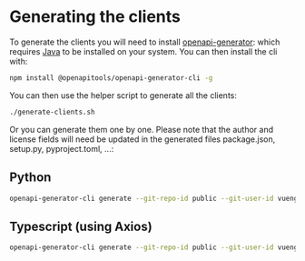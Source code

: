 # Generating the clients

To generate the clients you will need to
install [openapi-generator](https://github.com/OpenAPITools/openapi-generator):
which requires [Java](https://www.java.com/en/download/) to be installed on your system. You can then install the cli
with:

```bash
npm install @openapitools/openapi-generator-cli -g
```

You can then use the helper script to generate all the clients:

```bash
./generate-clients.sh
```

Or you can generate them one by one. Please note that the author and license fields will need be updated in the generated
files package.json, setup.py, pyproject.toml, ...:

## Python

```bash
openapi-generator-cli generate --git-repo-id public --git-user-id vuengineering -i ../api-schema.yml -g python -o python/vue-avis-client/generated --additional-properties=packageName=vue_avis_client
```

## Typescript (using Axios)

```bash
openapi-generator-cli generate --git-repo-id public --git-user-id vuengineering -i ../api-schema.yml -g typescript-axios -o typescript/vue-avis-axios-client/generated --additional-properties=withInterfaces=true,npmName=vue-avis-axios-client
```